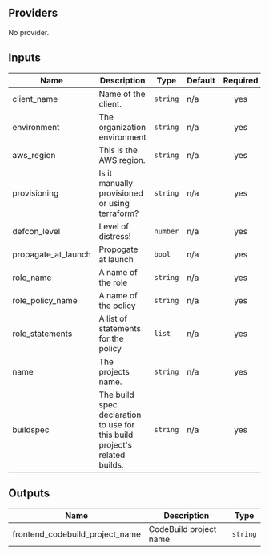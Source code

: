 ## Providers

No provider.

## Inputs

| Name | Description | Type | Default | Required |
|------|-------------|------|---------|:-----:|
| client\_name | Name of the client. | `string` | n/a | yes |
| environment | The organization environment | `string` | n/a | yes |
| aws\_region | This is the AWS region. | `string` | n/a | yes |
| provisioning | Is it manually provisioned or using terraform? | `string` | n/a | yes |
| defcon\_level | Level of distress! | `number` | n/a | yes |
| propagate\_at\_launch | Propogate at launch | `bool` | n/a | yes |
| role\_name | A name of the role | `string` | n/a | yes |
| role\_policy\_name | A name of the policy | `string` | n/a | yes |
| role\_statements | A list of statements for the policy | `list` | n/a | yes |
| name | The projects name. | `string` | n/a | yes |
| buildspec | The build spec declaration to use for this build project's related builds. | `string` | n/a | yes |

## Outputs

| Name | Description | Type |
|------|-------------|:-----:|
| frontend\_codebuild\_project\_name | CodeBuild project name | `string` |

